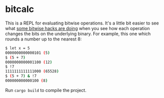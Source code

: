 # bitcalc
This is a REPL for evaluating bitwise operations. It's a little bit easier to see what [some bitwise hacks are doing](https://stackoverflow.com/questions/1766535/bit-hack-round-off-to-multiple-of-8) when you see how each operation changes the bits on the underlying binary. For example, this one which rounds a number up to the nearest 8:

```bash
$ let x = 5
0000000000000101 (5)
$ (5 + 7)
0000000000001100 (12)
$ !7
1111111111111000 (65528)
$ (5 + 7) & !7
000000000000100 (8)
```

Run `cargo build` to compile the project.

